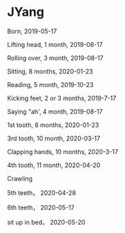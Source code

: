 # JYang

Born, 2019-05-17

Lifting head, 1 month, 2019-06-17

Rolling over, 3 month, 2019-08-17

Sitting, 8 months, 2020-01-23

Reading, 5 month, 2019-10-23

Kicking feet, 2 or 3 months, 2019-7-17

Saying "ah', 4 month, 2019-08-17

1st tooth, 8 months, 2020-01-23

3rd tooth, 10 month, 2020-03-17

Clapping hands, 10 months, 2020-3-17

4th tooth, 11 month,  2020-04-20

Crawling

5th teeth， 2020-04-28

6th teeth， 2020-05-17

sit up in bed， 2020-05-20
